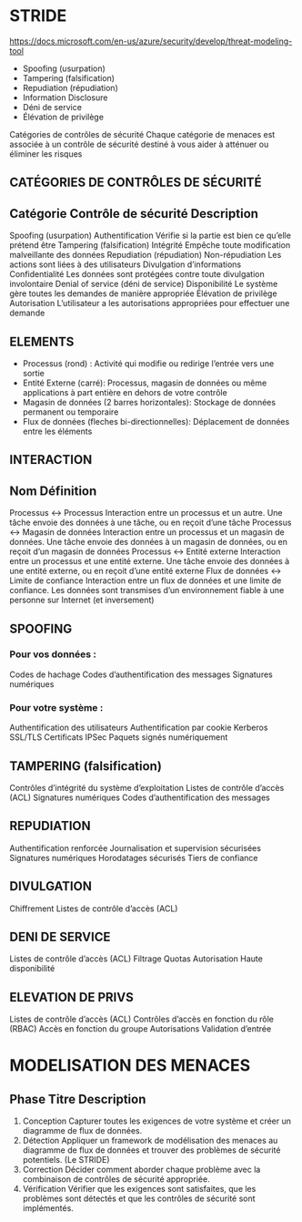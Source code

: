 # STRIDE

https://docs.microsoft.com/en-us/azure/security/develop/threat-modeling-tool

- Spoofing (usurpation)
- Tampering (falsification)
- Repudiation (répudiation)
- Information Disclosure
- Déni de service
- Élévation de privilège


Catégories de contrôles de sécurité
Chaque catégorie de menaces est associée à un contrôle de sécurité destiné à vous aider à atténuer ou éliminer les risques

## CATÉGORIES DE CONTRÔLES DE SÉCURITÉ

Catégorie	                        Contrôle de sécurité	Description
--------------------------------------------------------------------------
Spoofing (usurpation)	            Authentification	    Vérifie si la partie est bien ce qu’elle prétend être
Tampering (falsification)	        Intégrité	            Empêche toute modification malveillante des données
Repudiation (répudiation)	        Non-répudiation	        Les actions sont liées à des utilisateurs
Divulgation d’informations	        Confidentialité	        Les données sont protégées contre toute divulgation involontaire
Denial of service (déni de service)	Disponibilité	        Le système gère toutes les demandes de manière appropriée
Élévation de privilège	            Autorisation	        L’utilisateur a les autorisations appropriées pour effectuer une demande


## ELEMENTS
- Processus (rond) : Activité qui modifie ou redirige l’entrée vers une sortie
- Entité Externe (carré): Processus, magasin de données ou même applications à part entière en dehors de votre contrôle
- Magasin de données (2 barres horizontales): Stockage de données permanent ou temporaire
- Flux de données (fleches bi-directionnelles): Déplacement de données entre les éléments

## INTERACTION
Nom	                    	             Définition
-------------------------------------------------------
Processus <-> Processus	                 Interaction entre un processus et un autre.	Une tâche envoie des données à une tâche, ou en reçoit d’une tâche
Processus <-> Magasin de données	     Interaction entre un processus et un magasin de données.	Une tâche envoie des données à un magasin de données, ou en reçoit d’un magasin de données
Processus <-> Entité externe	         Interaction entre un processus et une entité externe.	Une tâche envoie des données à une entité externe, ou en reçoit d’une entité externe
Flux de données <-> Limite de confiance	Interaction entre un flux de données et une limite de confiance.	Les données sont transmises d’un environnement fiable à une personne sur Internet (et inversement)


## SPOOFING

### Pour vos données :

Codes de hachage
Codes d’authentification des messages
Signatures numériques

### Pour votre système :

Authentification des utilisateurs
Authentification par cookie
Kerberos
SSL/TLS
Certificats
IPSec
Paquets signés numériquement

## TAMPERING (falsification)

Contrôles d’intégrité du système d’exploitation
Listes de contrôle d’accès (ACL)
Signatures numériques
Codes d’authentification des messages

## REPUDIATION

Authentification renforcée
Journalisation et supervision sécurisées
Signatures numériques
Horodatages sécurisés
Tiers de confiance

## DIVULGATION

Chiffrement
Listes de contrôle d’accès (ACL)

## DENI DE SERVICE

Listes de contrôle d’accès (ACL)
Filtrage
Quotas
Autorisation
Haute disponibilité

## ELEVATION DE PRIVS

Listes de contrôle d’accès (ACL)
Contrôles d’accès en fonction du rôle (RBAC)
Accès en fonction du groupe
Autorisations
Validation d’entrée

# MODELISATION DES MENACES


Phase	Titre	Description
---------------------------
1.	Conception	    Capturer toutes les exigences de votre système et créer un diagramme de flux de données.
2.	Détection	    Appliquer un framework de modélisation des menaces au diagramme de flux de données et trouver des problèmes de sécurité potentiels. (Le STRIDE)
3.	Correction	    Décider comment aborder chaque problème avec la combinaison de contrôles de sécurité appropriée.
4.	Vérification	Vérifier que les exigences sont satisfaites, que les problèmes sont détectés et que les contrôles de sécurité sont implémentés.